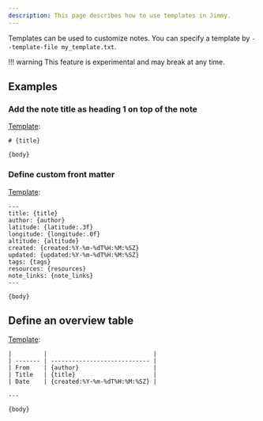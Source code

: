 ```yaml
---
description: This page describes how to use templates in Jimmy.
---
```


Templates can be used to customize notes. You can specify a template by `--template-file my_template.txt`.

!!! warning
    This feature is experimental and may break at any time.

## Examples

### Add the note title as heading 1 on top of the note

[Template](https://github.com/marph91/jimmy-test-data/blob/2a58f94f635ff4fcf940ab51551e7436d7d5c6cd/test_data/template/title_heading.txt):

```
# {title}

{body}
```

### Define custom front matter

[Template](https://github.com/marph91/jimmy-test-data/blob/2a58f94f635ff4fcf940ab51551e7436d7d5c6cd/test_data/template/custom_frontmatter.txt):

```
---
title: {title}
author: {author}
latitude: {latitude:.3f}
longitude: {longitude:.0f}
altitude: {altitude}
created: {created:%Y-%m-%dT%H:%M:%SZ}
updated: {updated:%Y-%m-%dT%H:%M:%SZ}
tags: {tags}
resources: {resources}
note_links: {note_links}
---

{body}
```

## Define an overview table

[Template](https://github.com/marph91/jimmy-test-data/blob/2a58f94f635ff4fcf940ab51551e7436d7d5c6cd/test_data/template/table.txt):

```
|         |                              |
| ------- | ---------------------------- |
| From    | {author}                     |
| Title   | {title}                      |
| Date    | {created:%Y-%m-%dT%H:%M:%SZ} |

---

{body}
```
